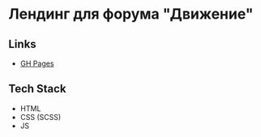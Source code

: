 # Лендинг для форума "Движение"

## Links

* [GH Pages](https://melentq.github.io/landing-movement/)

## Tech Stack

* HTML
* CSS (SCSS)
* JS
